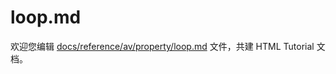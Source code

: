 loop.md
===

欢迎您编辑 <a target="__blank" href="https://github.com/jaywcjlove/html-tutorial/blob/master/docs/reference/av/property/loop.md">docs/reference/av/property/loop.md</a> 文件，共建 HTML Tutorial 文档。